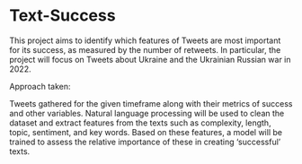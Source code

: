 # Text-Success

This project aims to identify which features of Tweets are most important for its success, as measured by the number of retweets. In particular, the project will focus on Tweets about Ukraine and the Ukrainian Russian war in 2022.

Approach taken:

Tweets gathered for the given timeframe along with their metrics of success and other variables.
Natural language processing will be used to clean the dataset and extract features from the texts such as complexity, length, topic, sentiment, and key words.
Based on these features, a model will be trained to assess the relative importance of these in creating ‘successful’ texts.
